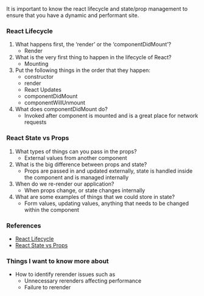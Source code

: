 It is important to know the react lifecycle and state/prop management to ensure that you have a dynamic and performant site.

### React Lifecycle

1. What happens first, the ‘render’ or the ‘componentDidMount’?
   - Render
2. What is the very first thing to happen in the lifecycle of React?
   - Mounting
3. Put the following things in the order that they happen:
   - constructor
   - render
   - React Updates
   - componentDidMount
   - componentWillUnmount
4. What does componentDidMount do?
   - Invoked after component is mounted and is a great place for network requests

### React State vs Props
1. What types of things can you pass in the props?
   - External values from another component
2. What is the big difference between props and state?
   - Props are passed in and updated externally, state is handled inside the component and is managed internally
3. When do we re-render our application?
   - When props change, or state changes internally
4. What are some examples of things that we could store in state?
   - Form values, updating values, anything that needs to be changed within the component

### References

- [React Lifecycle](https://medium.com/@joshuablankenshipnola/react-component-lifecycle-events-cb77e670a093)
- [React State vs Props](https://www.youtube.com/watch?v=IYvD9oBCuJI)

### Things I want to know more about
- How to identify rerender issues such as
  - Unnecessary rerenders affecting performance
  - Failure to rerender
